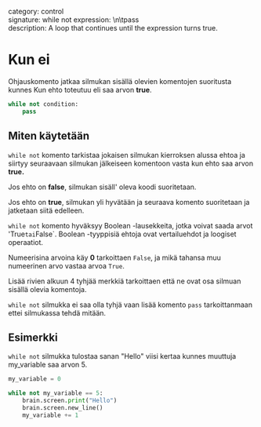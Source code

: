 category: control  
signature: while not expression: \n\tpass  
description: A loop that continues until the expression turns true.  

# Kun ei

Ohjauskomento jatkaa silmukan sisällä olevien komentojen suoritusta kunnes Kun ehto toteutuu eli saa arvon **true**.

```python
while not condition:
    pass
```

## Miten käytetään

`while not` komento tarkistaa jokaisen silmukan  kierroksen alussa ehtoa ja siirtyy seuraavaan silmukan jälkeiseen komentoon vasta kun ehto saa arvon **true.**

Jos ehto on **false**, silmukan sisäll' oleva koodi suoritetaan.

Jos ehto on **true**, silmukan yli hyvätään ja seuraava komento suoritetaan ja jatketaan siitä edelleen.

`while not` komento hyväksyy Boolean -lausekkeita, jotka voivat saada arvot 'True` tai `False`. Boolean -tyyppisiä ehtoja ovat vertailuehdot ja loogiset operaatiot. 

Numeerisina arvoina käy **0** tarkoittaen `False`, ja mikä tahansa muu numeerinen arvo vastaa arvoa `True`. 

Lisää rivien alkuun 4 tyhjää merkkiä tarkoittaen että ne ovat osa silmuan sisällä olevia komentoja. 

`while not` silmukka ei saa olla tyhjä vaan lisää komento `pass` tarkoittanmaan ettei silmukassa tehdä mitään. 

## Esimerkki

`while not` silmukka tulostaa sanan "Hello" viisi kertaa kunnes muuttuja my_variable saa arvon 5.

```python
my_variable = 0

while not my_variable == 5:
    brain.screen.print("Hello")
    brain.screen.new_line()
    my_variable += 1
```

<advanced>
</advanced>

